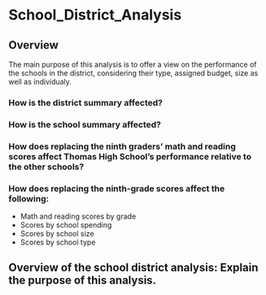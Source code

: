 # School_District_Analysis

## Overview

The main purpose of this analysis is to offer a view on the performance of the schools in the district, considering their type, assigned budget, size as well as individualy.


### How is the district summary affected?
### How is the school summary affected?
### How does replacing the ninth graders’ math and reading scores affect Thomas High School’s performance relative to the other schools?
### How does replacing the ninth-grade scores affect the following:
- Math and reading scores by grade
- Scores by school spending
- Scores by school size
- Scores by school type
## Overview of the school district analysis: Explain the purpose of this analysis.
